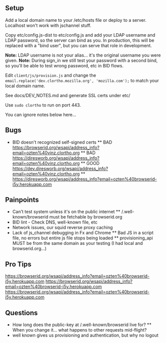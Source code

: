 ## Setup ##

Add a local domain name to your /etc/hosts file or deploy to a server. Localhost won't work with jschannel stuff.

Copy etc/config.js-dist to etc/config.js and add your LDAP username and LDAP password, so the server can bind as you. In production, this will be replaced with a "bind user", but you can serve that role in development.

**Note:** LDAP username is not your alias... it's the original username you were given.
**Note:** During sign_in we still test your password with a second bind, so you'll be able to test wrong password, etc in BID flows.

Edit ``client/js/provision.js`` and change the ``email.replace('dev.clortho.mozilla.org', 'mozilla.com');`` to match your local domain name.

See docs/DEV_NOTES.md and generate SSL certs under etc/

Use ``sudo clortho`` to run on port 443.

You can ignore notes below here...

## Bugs ##
* BID doesn't recognized self-signed certs
** BAD https://browserid.org/wsapi/address_info?email=ozten%40vinz.clortho.org
** BAD https://diresworb.org/wsapi/address_info?email=ozten%40vinz.clortho.org
** GOOD https://dev.diresworb.org/wsapi/address_info?email=ozten%40vinz.clortho.org
** https://diresworb.org/wsapi/address_info?email=ozten%40browserid-i5y.herokuapp.com

## Painpoints ##
* Can't test system unless it's on the public internet
** /.well-known/browserid must be fetchable by browserid.org
* BID lint - Check DNS, well-known file, etc
* Network issues, our squid reverse proxy caching
* Lack of js_channel debugging in Fx and Chrome
** Bad JS in a script file, no errors but entire js file stops being loaded
** provisioning_api MUST be from the same domain as your testing (I had local and browserid.org...)

## Pro Tips ##
https://browserid.org/wsapi/address_info?email=ozten%40browserid-i5y.herokuapp.com
https://browserid.org/wsapi/address_info?email=ozten%40browserid-i5y.herokuapp.com
https://browserid.org/wsapi/address_info?email=ozten%40browserid-i5y.herokuapp.com

## Questions ##

* How long does the public-key at /.well-known/browserid live for?
** When you change it... what happens to other requests mid-flight?
* well known gives us provisioning and authentication, but why no logout
